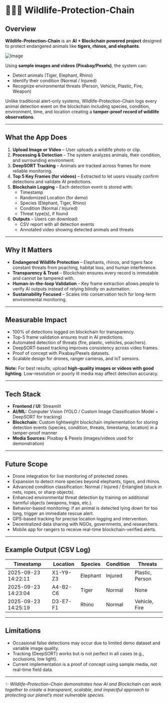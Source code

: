 # 🐅🐘🦏 Wildlife-Protection-Chain  

## Overview  
**Wildlife-Protection-Chain** is an **AI + Blockchain powered project** designed to protect endangered animals like **tigers, rhinos, and elephants**.  

![Image](https://github.com/user-attachments/assets/13ac2052-9ac1-4601-834d-1f6a854dc5fd)

Using **sample images and videos (Pixabay/Pexels)**, the system can:  
- Detect animals (Tiger, Elephant, Rhino)  
- Identify their condition (Normal / Injured)  
- Recognize environmental threats (Person, Vehicle, Plastic, Fire, Weapon)  

Unlike traditional alert-only systems, Wildlife-Protection-Chain logs every animal detection event on the blockchain including species, condition, environment, time, and location creating a **tamper-proof record of wildlife observations**.  

---

## What the App Does  
1. **Upload Image or Video** – User uploads a wildlife photo or clip.  
2. **Processing & Detection** – The system analyzes animals, their condition, and surrounding environment.  
3. **DeepSORT Tracking** – Animals are tracked across frames for more reliable monitoring.  
4. **Top 5 Key Frames (for videos)** – Extracted to let users visually confirm detections and validate AI predictions.  
5. **Blockchain Logging** – Each detection event is stored with:  
   - Timestamp  
   - Randomized Location (for demo)  
   - Species (Elephant, Tiger, Rhino)  
   - Condition (Normal / Injured)  
   - Threat type(s), if found  
6. **Outputs** – Users can download:  
   - CSV report with all detection events  
   - Annotated video showing detected animals and threats  

---

## Why It Matters  
- **Endangered Wildlife Protection** – Elephants, rhinos, and tigers face constant threats from poaching, habitat loss, and human interference.  
- **Transparency & Trust** – Blockchain ensures every record is immutable and cannot be tampered with.  
- **Human-in-the-loop Validation** – Key frame extraction allows people to verify AI outputs instead of relying blindly on automation.  
- **Sustainability Focused** – Scales into conservation tech for long-term environmental monitoring.  

---

## Measurable Impact  
- 100% of detections logged on blockchain for transparency.  
- Top-5 frame validation ensures trust in AI predictions.  
- Automated detection of threats (fire, plastic, vehicles, poachers).  
- DeepSORT-based tracking improves consistency across video frames.  
- Proof of concept with Pixabay/Pexels datasets.  
- Scalable design for drones, ranger cameras, and IoT sensors.  

**Note:** For best results, upload **high-quality images or videos with good lighting**. Low-resolution or poorly lit media may affect detection accuracy.  

---

## Tech Stack  
- **Frontend / UI:** Streamlit  
- **AI/ML:** Computer Vision (YOLO / Custom Image Classification Model + DeepSORT for tracking)  
- **Blockchain:** Custom lightweight blockchain implementation for storing detection events (species, condition, threats, timestamp, location) in a tamper-proof manner  
- **Media Sources:** Pixabay & Pexels (images/videos used for demonstration)  

---

## Future Scope  
- Drone integration for live monitoring of protected zones.  
- Expansion to detect more species beyond elephants, tigers, and rhinos.  
- Advanced condition classification: Normal / Injured / Entangled (stuck in nets, ropes, or sharp objects).  
- Enhanced environmental threat detection by training on additional harmful objects (weapons, traps, etc.).  
- Behavior-based monitoring: if an animal is detected lying down for too long, trigger an immediate rescue alert.  
- GPS-based tracking for precise location logging and intervention.  
- Decentralized data sharing with NGOs, governments, and researchers.  
- Mobile app for rangers to receive real-time blockchain-verified alerts.  

---

## Example Output (CSV Log)  
| Timestamp           | Location   | Species  | Condition | Threats          |  
|---------------------|-----------|----------|-----------|------------------|  
| 2025-09-23 14:22:11 | X1-Y9-Z3  | Elephant | Injured   | Plastic, Person  |  
| 2025-09-23 14:23:04 | A4-B2-C6  | Tiger    | Normal    | None             |  
| 2025-09-23 14:25:19 | D3-E7-F1  | Rhino    | Normal    | Vehicle, Fire    |  

---

## Limitations  
- Occasional false detections may occur due to limited demo dataset and variable image quality.  
- Tracking (DeepSORT) works but is not perfect in all cases (e.g., occlusions, low light).  
- Current implementation is a proof of concept using sample media, not real-time field data.  

---

✨ *Wildlife-Protection-Chain demonstrates how AI and Blockchain can work together to create a transparent, scalable, and impactful approach to protecting our planet’s most vulnerable species.*  
